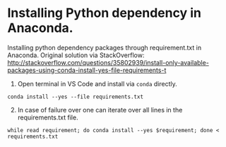 # Installing Python dependency in Anaconda. 
Installing python dependency packages through requirement.txt in Anaconda. Original solution via StackOverflow: http://stackoverflow.com/questions/35802939/install-only-available-packages-using-conda-install-yes-file-requirements-t

1. Open terminal in VS Code and install via `conda` directly. 
```
conda install --yes --file requirements.txt
```
2. In case of failure over one can iterate over all lines in the requirements.txt file. 
```
while read requirement; do conda install --yes $requirement; done < requirements.txt
```

